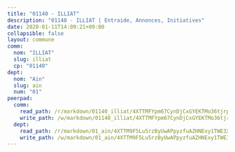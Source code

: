 ```yaml
---
title: "01140 - ILLIAT"
description: "01140 - ILLIAT | Entraide, Annonces, Initiatives"
date: 2020-01-11T14:09:21+09:00
collapsible: false
layout: commune
comm:
  nom: "ILLIAT"
  slug: illiat
  cp: "01140"
dept:
  nom: "Ain"
  slug: ain
  num: "01"
peerpad:
  comm:
    read_path: /r/markdown/01140_illiat/4XTTMFYpm67CynDjCxGYEKTMo36tjrpLvA2Y4m7cwcYkH3qkJ
    write_path: /w/markdown/01140_illiat/4XTTMFYpm67CynDjCxGYEKTMo36tjrpLvA2Y4m7cwcYkH3qkJ-K3TgUTG1xXbPb3nqqbtD7pAL7AuVSRpkEoJLm28hRnJcLj5nSYKpV34A628TUXdCytSoo72JUzTL9R3Q2rufEEVRvBRnGNg3nmHTwPRsvhEiZHM3JDLcaMX56n2YgshXhEdU55iN
  dept:
    read_path: /r/markdown/01_ain/4XTTM9F5Lu5rzByUwAPpyzfuAZHNExy1TWE3X3wiTrPFfiAJr
    write_path: /w/markdown/01_ain/4XTTM9F5Lu5rzByUwAPpyzfuAZHNExy1TWE3X3wiTrPFfiAJr-K3TgUnxzeFoJA4CB58vXNvKXURJneTNZHUsypAQGicGiZu7AS2sPbjspGpj7s3MmMv58YhkLaSUMQMHaiKAfoMv6wF36Urxbqqh8MmnXpnKkbVhnAishABEkMRAiyAt8GGJ1Jer2
---
```


